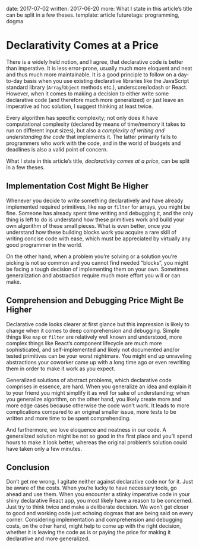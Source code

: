 date: 2017-07-02
written: 2017-06-20
more: What I state in this article’s title can be split in a few theses.
template: article
futuretags: programming, dogma

# Declarativity Comes at a Price

There is a widely held notion, and I agree, that declarative code is better than imperative. It is less error-prone, usually much more eloquent and neat and thus much more maintainable. It is a good principle to follow on a day-to-day basis when you use existing declarative libraries like the JavaScript standard library (`Array`/`Object` methods etc.), underscore/lodash or React. However, when it comes to making a decision to either write some declarative code (and therefore much more generalized) or just leave an imperative ad hoc solution, I suggest thinking at least twice.

Every algorithm has specific complexity; not only does it have computational complexity (declared by means of time/memory it takes to run on different input sizes), but also a *complexity of writing and understanding the code* that implements it. The latter primarily falls to programmers who work with the code, and in the world of budgets and deadlines is also a valid point of concern.

What I state in this article’s title, *declarativity comes at a price*, can be split in a few theses.

## Implementation Cost Might Be Higher

Whenever you decide to write something declaratively and have already implemented required primitives, like `map` or `filter` for arrays, you might be fine. Someone has already spent time writing and debugging it, and the only thing is left to do is understand how these primitives work and build your own algorithm of these small pieces. What is even better, once you understand how these building blocks work you acquire a rare skill of writing concise code with ease, which must be appreciated by virtually any good programmer in the world.

On the other hand, when a problem you’re solving or a solution you’re picking is not so common and you cannot find needed “blocks”, you might be facing a tough decision of implementing them on your own. Sometimes generalization and abstraction require much more effort you will or can make.

## Comprehension and Debugging Price Might Be Higher

Declarative code looks clearer at first glance but this impression is likely to change when it comes to deep comprehension and debugging. Simple things like `map` or `filter` are relatively well known and understood, more complex things like React’s component lifecycle are much more sophisticated, and self-implemented and likely not documented and/or tested primitives can be your worst nightmare. You might end up unraveling abstractions your coworker came up with a long time ago or even rewriting them in order to make it work as you expect.

Generalized solutions of abstract problems, which declarative code comprises in essence, are hard. When you generalize an idea and explain it to your friend you might simplify it as well for sake of understanding; when you generalize algorithm, on the other hand, you likely create more and more edge cases because otherwise the code won’t work. It leads to more complications compared to an original smaller issue, more tests to be written and more time to be spent comprehending.

And furthermore, we love eloquence and neatness in our code. A generalized solution might be not so good in the first place and you’ll spend hours to make it look better, whereas the original problem’s solution could have taken only a few minutes.

## Conclusion

Don’t get me wrong, I agitate neither against declarative code nor for it. Just be aware of the costs. When you’re lucky to have necessary tools, go ahead and use them. When you encounter a stinky imperative code in your shiny declarative React app, you most likely have a reason to be concerned. Just try to think twice and make a deliberate decision. We won’t get closer to good and working code just echoing dogmas that are being said on every corner. Considering implementation and comprehension and debugging costs, on the other hand, might help to come up with the right decision, whether it is leaving the code as is or paying the price for making it declarative and more generalized.
